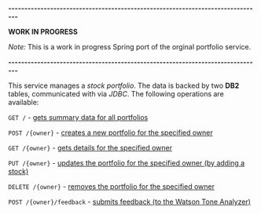 <!--
       Copyright 2017 IBM Corp All Rights Reserved

   Licensed under the Apache License, Version 2.0 (the "License");
   you may not use this file except in compliance with the License.
   You may obtain a copy of the License at

       http://www.apache.org/licenses/LICENSE-2.0

   Unless required by applicable law or agreed to in writing, software
   distributed under the License is distributed on an "AS IS" BASIS,
   WITHOUT WARRANTIES OR CONDITIONS OF ANY KIND, either express or implied.
   See the License for the specific language governing permissions and
   limitations under the License.
-->


__-------------------------------------------------------------------------------__

__WORK IN PROGRESS__

*Note:* This is a work in progress Spring port of the orginal portfolio service. 

__-------------------------------------------------------------------------------__

This service manages a *stock portfolio*.  The data is backed by two **DB2** tables, communicated with
via *JDBC*.  The following operations are available:

`GET /` - [gets summary data for all portfolios](docs/getPorfolios.md)

`POST /{owner}` - [creates a new portfolio for the specified owner](docs/createPortfolio.md)

`GET /{owner}` - [gets details for the specified owner](docs/getFullPortfolio.md)

`PUT /{owner}` - [updates the portfolio for the specified owner (by adding a stock)](docs/updatePortfolio.md)

`DELETE /{owner}` - [removes the portfolio for the specified owner](docs/deletePortfolio.md)

`POST /{owner}/feedback` - [submits feedback (to the Watson Tone Analyzer)](docs/submitFeedback.md)

